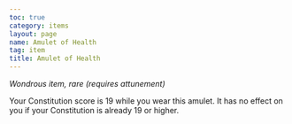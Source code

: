 ```yaml
---
toc: true
category: items
layout: page
name: Amulet of Health
tag: item
title: Amulet of Health 
---
```

_Wondrous item, rare (requires attunement)_ 

Your Constitution score is 19 while you wear this amulet. It has no effect on you if your Constitution is already 19 or higher. 